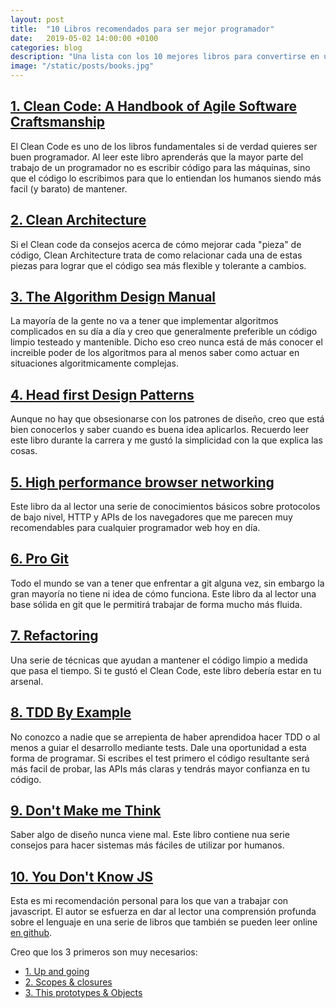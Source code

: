 ```yaml
---
layout: post
title:  "10 Libros recomendados para ser mejor programador"
date:   2019-05-02 14:00:00 +0100
categories: blog
description: "Una lista con los 10 mejores libros para convertirse en un buen programador."
image: "/static/posts/books.jpg"
---
```


<amp-img layout="responsive" src="/static/posts/books.jpg" width="1280" height="720" alt="Libros en una estantería."></amp-img>


## [1. Clean Code: A Handbook of Agile Software Craftsmanship](https://amzn.to/2ViE2xX)

El Clean Code es uno de los libros fundamentales si de verdad quieres ser buen programador. Al leer este libro aprenderás que la mayor parte del trabajo de un programador no es escribir código para las máquinas, sino que el código lo escribimos para que lo entiendan los humanos siendo más facil (y barato) de mantener.

## [2. Clean Architecture](https://amzn.to/2VAksfV)

Si el Clean code da consejos acerca de cómo mejorar cada "pieza" de código, Clean Architecture trata de como relacionar cada una de estas piezas para lograr 
que el código sea más flexible y tolerante a cambios.

## [3. The Algorithm Design Manual](https://amzn.to/2JelB68)

La mayoría de la gente no va a tener que implementar algoritmos complicados en su día a día y creo que generalmente preferible un código limpio testeado y mantenible. 
Dicho eso creo nunca está de más conocer el increible poder de los algoritmos para al menos saber como actuar en situaciones algoritmicamente complejas.

## [4. Head first Design Patterns](https://amzn.to/2V1EOud)

Aunque no hay que obsesionarse con los patrones de diseño, creo que está bien conocerlos y saber cuando es buena idea aplicarlos. Recuerdo leer este libro durante la carrera y me gustó la simplicidad con la que explica las cosas.

## [5. High performance browser networking](https://amzn.to/2LgQ9Xs)

Este libro da al lector una serie de conocimientos básicos sobre protocolos de bajo nivel, HTTP y APIs de los navegadores que me parecen muy recomendables para cualquier programador web hoy en día.

## [6. Pro Git](https://amzn.to/2LmUmsD)

Todo el mundo se van a tener que enfrentar a git alguna vez, sin embargo la gran mayoría no tiene ni idea de cómo funciona.
Este libro da al lector una base sólida en git que le permitirá trabajar de forma mucho más fluida.

## [7. Refactoring](https://amzn.to/2Vf1lsk)

Una serie de técnicas que ayudan a mantener el código  limpio a medida que pasa el tiempo. Si te gustó el Clean Code, este libro debería estar en tu arsenal.

## [8. TDD By Example](https://amzn.to/2DNTeIk)

No conozco a nadie que se arrepienta de haber aprendidoa hacer TDD o al menos a guiar el desarrollo mediante tests. Dale una oportunidad a esta forma de programar.
Si escribes el test primero el código resultante será más facil de probar, las APIs más claras y tendrás mayor confianza en tu código.

## [9. Don't Make me Think](https://amzn.to/2H2owMm)

Saber algo de diseño nunca viene mal. Este libro contiene nua serie consejos para hacer sistemas más fáciles de utilizar por humanos.

## [10. You Don't Know JS](https://amzn.to/2V1PyIK)

Esta es mi recomendación personal para los que van a trabajar con javascript. El autor se esfuerza en dar al lector una comprensión profunda sobre el lenguaje en una serie de libros que también se pueden leer online [en github](https://github.com/getify/You-Dont-Know-JS). 

Creo que los 3 primeros son muy necesarios:

- [1. Up and going](https://amzn.to/2LwjPzQ)
- [2. Scopes & closures](https://amzn.to/2GXKgJl)
- [3. This prototypes & Objects](https://amzn.to/2WlDO5m)
